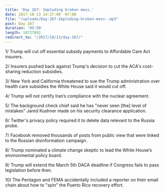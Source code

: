 ```yaml
---
title: 'Day 267: Imploding broken mess.'
date: 2017-10-13 14:37:00 -07:00
file: "/uploads/Day-267-Imploding-broken-mess-.mp3"
post: Day 267
duration: '05:50'
length: 10727892
redirect_to: "/2017/10/13/day-267/"
---
```


1/ Trump will cut off essential subsidy payments to Affordable Care Act insurers. 

2/ Insurers pushed back against Trump's decision to cut the ACA's cost-sharing reduction subsidies.

3/ New York and California threatened to sue the Trump administration over health care subsidies the White House said it would cut off.

4/ Trump will not certify Iran’s compliance with the nuclear agreement.

5/ The background check chief said he has "never seen \[the\] level of mistakes" Jared Kushner made on his security clearance application.

6/ Twitter's privacy policy required it to delete data relevant to the Russia probe.

7/ Facebook removed thousands of posts from public view that were linked to the Russian disinformation campaign.

8/ Trump nominated a climate change skeptic to lead the White House’s environmental policy board.

9/ Trump will extend the March 5th DACA deadline if Congress fails to pass legislation before then.

10/ The Pentagon and FEMA accidentally included a reporter on their email chain about how to "spin" the Puerto Rico recovery effort.